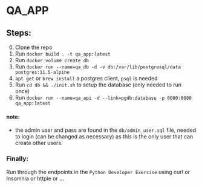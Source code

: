 # QA_APP

## Steps:
0) Clone the repo
1) Run `docker build . -t qa_app:latest`
2) Run `docker volume create db`
3) Run `docker run --name=qa_db -d -v db:/var/lib/postgresql/data postgres:11.5-alpine`
4) `apt get` or `brew install` a postgres client, `psql` is needed
5) Run `cd db && ./init.sh` to setup the database (only needed to run once)
6) Run `docker run --name=qa_api -d --link=pgdb:database -p 8080:8080 qa_app:latest`

#### note:
* the admin user and pass are found in the `db/admin_user.sql` file, needed to login (can be changed as necessary) as this is the only user that can create other users.

### Finally:
Run through the endpoints in the `Python Developer Exercise` using curl or Insomnia or httpie or ...
